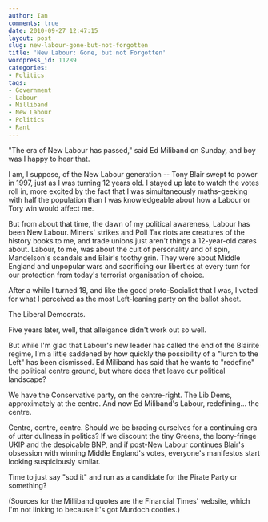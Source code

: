 ```yaml
---
author: Ian
comments: true
date: 2010-09-27 12:47:15
layout: post
slug: new-labour-gone-but-not-forgotten
title: 'New Labour: Gone, but not Forgotten'
wordpress_id: 11289
categories:
- Politics
tags:
- Government
- Labour
- Milliband
- New Labour
- Politics
- Rant
---
```


"The era of New Labour has passed," said Ed Miliband on Sunday, and boy was I happy to hear that.

I am, I suppose, of the New Labour generation -- Tony Blair swept to power in 1997, just as I was turning 12 years old. I stayed up late to watch the votes roll in, more excited by the fact that I was simultaneously maths-geeking with half the population than I was knowledgeable about how a Labour or Tory win would affect me.

But from about that time, the dawn of my political awareness, Labour has been New Labour. Miners' strikes and Poll Tax riots are creatures of the history books to me, and trade unions just aren't things a 12-year-old cares about. Labour, to me, was about the cult of personality and of spin, Mandelson's scandals and Blair's toothy grin. They were about Middle England and unpopular wars and sacrificing our liberties at every turn for our protection from today's terrorist organisation of choice.

After a while I turned 18, and like the good proto-Socialist that I was, I voted for what I perceived as the most Left-leaning party on the ballot sheet.

The Liberal Democrats.

Five years later, well, that alleigance didn't work out so well.

But while I'm glad that Labour's new leader has called the end of the Blairite regime, I'm a little saddened by how quickly the possibility of a "lurch to the Left" has been dismissed. Ed Miliband has said that he wants to "redefine" the political centre ground, but where does that leave our political landscape?

We have the Conservative party, on the centre-right. The Lib Dems, approximately at the centre. And now Ed Miliband's Labour, redefining... the centre.

Centre, centre, centre. Should we be bracing ourselves for a continuing era of utter dullness in politics? If we discount the tiny Greens, the loony-fringe UKIP and the despicable BNP, and if post-New Labour continues Blair's obsession with winning Middle England's votes, everyone's manifestos start looking suspiciously similar.

Time to just say "sod it" and run as a candidate for the Pirate Party or something?

(Sources for the Milliband quotes are the Financial Times' website, which I'm not linking to because it's got Murdoch cooties.)



